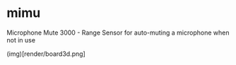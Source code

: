 # mimu
Microphone Mute 3000 - Range Sensor for auto-muting a microphone when not in use

(img)[render/board3d.png]
